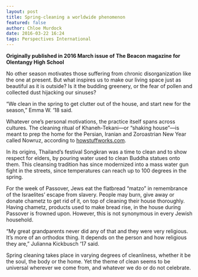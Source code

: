 ```yaml
---
layout: post
title: Spring-cleaning a worldwide phenomenon
featured: false
author: Chloe Murdock
date: 2016-03-22 16:24
tags: Perspectives International
---
```


**Originally published in 2016 March issue of The Beacon magazine for Olentangy High School**

No other season motivates those suffering from chronic disorganization like the one at present. But what inspires us to make our living space just as beautiful as it is outside? Is it the budding greenery, or the fear of pollen and collected dust hijacking our sinuses?

“We clean in the spring to get clutter out of the house, and start new for the season,” Emma W. ‘18 said.

Whatever one’s personal motivations, the practice itself spans across cultures. The cleaning ritual of Khaneh-Tekani—or “shaking house”—is meant to prep the home for the Persian, Iranian and Zoroastrian New Year called Nowruz, according to [howstuffworks.com](https://www.howstuffworks.com/).

In its origins, Thailand’s festival Songkran was a time to clean and to show respect for elders, by pouring water used to clean Buddha statues onto them. This cleansing tradition has since modernized into a mass water gun fight in the streets, since temperatures can reach up to 100 degrees in the spring.

For the week of Passover, Jews eat the flatbread “matzo” in remembrance of the Israelites’ escape from slavery. People may burn, give away or donate chametz to get rid of it, on top of cleaning their house thoroughly. Having chametz, products used to make bread rise, in the house during Passover is frowned upon. However, this is not synonymous in every Jewish household.

“My great grandparents never did any of that and they were very religious. It’s more of an orthodox thing. It depends on the person and how religious they are,” Julianna Kickbusch ‘17 said.

Spring cleaning takes place in varying degrees of cleanliness, whether it be the soul, the body or the home. Yet the theme of clean seems to be universal wherever we come from, and whatever we do or do not celebrate.
